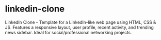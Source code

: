 # linkedin-clone
 LinkedIn Clone - Template for a LinkedIn-like web page using HTML, CSS &amp; JS. Features a responsive layout, user profile, recent activity, and trending news sidebar. Ideal for social/professional networking projects.
